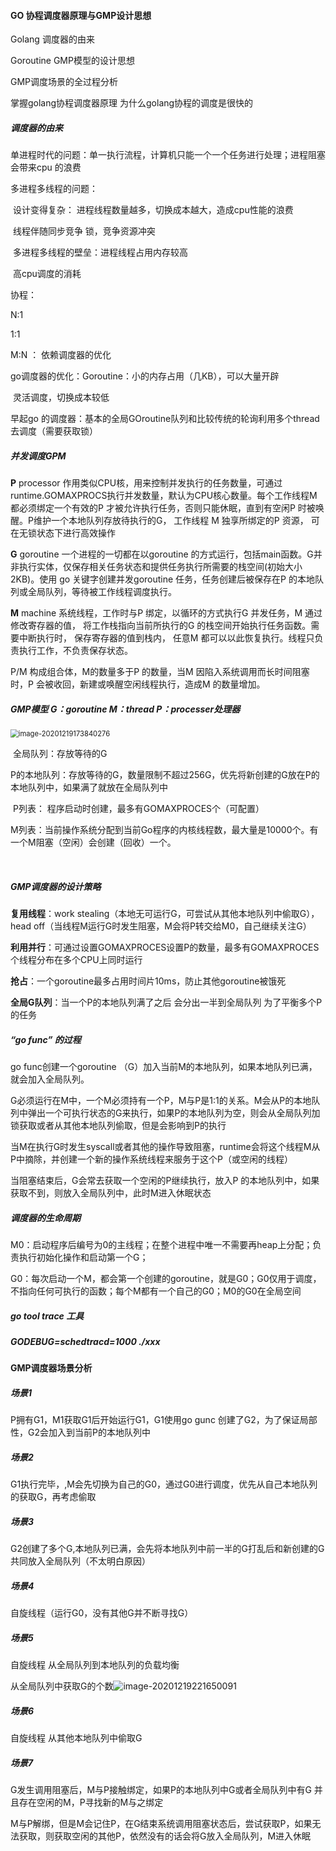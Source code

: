 #### GO 协程调度器原理与GMP设计思想

Golang 调度器的由来

Goroutine GMP模型的设计思想

GMP调度场景的全过程分析

掌握golang协程调度器原理 为什么golang协程的调度是很快的



##### 调度器的由来

单进程时代的问题：单一执行流程，计算机只能一个一个任务进行处理；进程阻塞会带来cpu 的浪费

多进程多线程的问题：

​					设计变得复杂：            进程线程数量越多，切换成本越大，造成cpu性能的浪费

​												           线程伴随同步竞争  锁，竞争资源冲突

​					多进程多线程的壁垒：进程线程占用内存较高

​															高cpu调度的消耗

 协程：

N:1

1:1

M:N ： 依赖调度器的优化



go调度器的优化：Goroutine：小的内存占用（几KB），可以大量开辟

​                           	灵活调度，切换成本较低

早起go 的调度器：基本的全局GOroutine队列和比较传统的轮询利用多个thread去调度（需要获取锁）



##### 并发调度GPM

**P** processor 作用类似CPU核，用来控制并发执行的任务数量，可通过runtime.GOMAXPROCS执行并发数量，默认为CPU核心数量。每个工作线程M 都必须绑定一个有效的P 才被允许执行任务，否则只能休眠，直到有空闲P 时被唤醒。P维护一个本地队列存放待执行的G， 工作线程 M 独享所绑定的P 资源， 可在无锁状态下进行高效操作

**G** goroutine 一个进程的一切都在以goroutine 的方式运行，包括main函数。G并非执行实体，仅保存相关任务状态和提供任务执行所需要的栈空间(初始大小2KB)。使用 go 关键字创建并发goroutine 任务，任务创建后被保存在P 的本地队列或全局队列，等待被工作线程调度执行。

**M** machine 系统线程，工作时与P 绑定，以循环的方式执行G 并发任务，M 通过修改寄存器的值， 将工作栈指向当前所执行的G 的栈空间开始执行任务函数。需要中断执行时， 保存寄存器的值到栈内， 任意M 都可以以此恢复执行。线程只负责执行工作，不负责保存状态。

P/M 构成组合体，M的数量多于P 的数量，当M 因陷入系统调用而长时间阻塞时，P 会被收回，新建或唤醒空闲线程执行，造成M 的数量增加。





##### GMP模型   G：goroutine M：thread P：processer处理器

<img src="C:\Users\wwwwwwl\AppData\Roaming\Typora\typora-user-images\image-20201219173840276.png" alt="image-20201219173840276" style="zoom: 80%;" />

​									全局队列：存放等待的G     

​									P的本地队列：存放等待的G，数量限制不超过256G，优先将新创建的G放在P的本地队列中，如果满了就放在全局队列中

​									P列表： 程序启动时创建，最多有GOMAXPROCES个（可配置）

​									M列表：当前操作系统分配到当前Go程序的内核线程数，最大量是10000个。有一个M阻塞（空闲）会创建（回收）一个。

​			

##### GMP调度器的设计策略

**复用线程**：work stealing（本地无可运行G，可尝试从其他本地队列中偷取G），head off（当线程M运行G时发生阻塞，M会将P转交给M0，自己继续关注G）

**利用并行**：可通过设置GOMAXPROCES设置P的数量，最多有GOMAXPROCES个线程分布在多个CPU上同时运行

**抢占**：一个goroutine最多占用时间片10ms，防止其他goroutine被饿死

**全局G队列**：当一个P的本地队列满了之后 会分出一半到全局队列 为了平衡多个P的任务



##### “go func” 的过程

go func创建一个goroutine （G）加入当前M的本地队列，如果本地队列已满，就会加入全局队列。

G必须运行在M中，一个M必须持有一个P，M与P是1:1的关系。M会从P的本地队列中弹出一个可执行状态的G来执行，如果P的本地队列为空，则会从全局队列加锁获取或者从其他本地队列偷取，但是会影响到P的执行

当M在执行G时发生syscall或者其他的操作导致阻塞，runtime会将这个线程M从P中摘除，并创建一个新的操作系统线程来服务于这个P（或空闲的线程）

当阻塞结束后，G会常去获取一个空闲的P继续执行，放入P 的本地队列中，如果获取不到，则放入全局队列中，此时M进入休眠状态





##### 调度器的生命周期

M0：启动程序后编号为0的主线程；在整个进程中唯一不需要再heap上分配；负责执行初始化操作和启动第一个G；

G0：每次启动一个M，都会第一个创建的goroutine，就是G0；G0仅用于调度，不指向任何可执行的函数；每个M都有一个自己的G0；M0的G0在全局空间





##### go  tool trace 工具

##### GODEBUG=schedtracd=1000 ./xxx





#### GMP调度器场景分析

##### 场景1

P拥有G1，M1获取G1后开始运行G1，G1使用go gunc 创建了G2，为了保证局部性，G2会加入到当前P的本地队列中

##### 场景2

G1执行完毕，,M会先切换为自己的G0，通过G0进行调度，优先从自己本地队列的获取G，再考虑偷取

##### 场景3

G2创建了多个G,本地队列已满，会先将本地队列中前一半的G打乱后和新创建的G共同放入全局队列（不太明白原因）

##### 场景4

自旋线程（运行G0，没有其他G并不断寻找G）

##### 场景5

自旋线程 从全局队列到本地队列的负载均衡 

从全局队列中获取G的个数![image-20201219221650091](C:\Users\wwwwwwl\AppData\Roaming\Typora\typora-user-images\image-20201219221650091.png)

##### 场景6

自旋线程 从其他本地队列中偷取G

##### 场景7

G发生调用阻塞后，M与P接触绑定，如果P的本地队列中G或者全局队列中有G 并且存在空闲的M，P寻找新的M与之绑定

M与P解绑，但是M会记住P，在G结束系统调用阻塞状态后，尝试获取P，如果无法获取，则获取空闲的其他P，依然没有的话会将G放入全局队列，M进入休眠